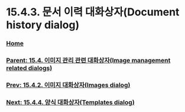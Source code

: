 # 15.4.3. 문서 이력 대화상자(Document history dialog)

### [Home](./00-home.md)
### [Parent: 15.4. 이미지 관리 관련 대화상자(Image management related dialogs)](./15-04-00-image-management-related-dialogs.md)
### [Prev: 15.4.2. 이미지 대화상자(Images dialog)](./15-04-02-images-dialog.md)
### [Next: 15.4.4. 양식 대화상자(Templates dialog)](./15-04-04-templates-dialog.md)
